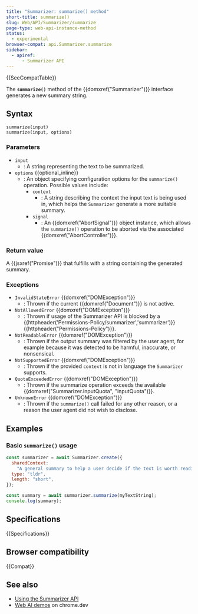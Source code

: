 ```yaml
---
title: "Summarizer: summarize() method"
short-title: summarize()
slug: Web/API/Summarizer/summarize
page-type: web-api-instance-method
status:
  - experimental
browser-compat: api.Summarizer.summarize
sidebar:
  - apiref:
      - Summarizer API
---
```


{{SeeCompatTable}}

The **`summarize()`** method of the {{domxref("Summarizer")}} interface generates a new summary string.

## Syntax

```js-nolint
summarize(input)
summarize(input, options)
```

### Parameters

- `input`
  - : A string representing the text to be summarized.
- `options` {{optional_inline}}
  - : An object specifying configuration options for the `summarize()` operation. Possible values include:
    - `context`
      - : A string describing the context the input text is being used in, which helps the `Summarizer` generate a more suitable summary.
    - `signal`
      - : An {{domxref("AbortSignal")}} object instance, which allows the `summarize()` operation to be aborted via the associated {{domxref("AbortController")}}.

### Return value

A {{jsxref("Promise")}} that fulfills with a string containing the generated summary.

### Exceptions

- `InvalidStateError` {{domxref("DOMException")}}
  - : Thrown if the current {{domxref("Document")}} is not active.
- `NotAllowedError` {{domxref("DOMException")}}
  - : Thrown if usage of the Summarizer API is blocked by a {{httpheader('Permissions-Policy/summarizer','summarizer')}} {{httpheader("Permissions-Policy")}}.
- `NotReadableError` {{domxref("DOMException")}}
  - : Thrown if the output summary was filtered by the user agent, for example because it was detected to be harmful, inaccurate, or nonsensical.
- `NotSupportedError` {{domxref("DOMException")}}
  - : Thrown if the provided `context` is not in language the `Summarizer` supports.
- `QuotaExceededError` {{domxref("DOMException")}}
  - : Thrown if the summarize operation exceeds the available {{domxref("Summarizer.inputQuota", "inputQuota")}}.
- `UnknownError` {{domxref("DOMException")}}
  - : Thrown if the `summarize()` call failed for any other reason, or a reason the user agent did not wish to disclose.

## Examples

### Basic `summarize()` usage

```js
const summarizer = await Summarizer.create({
  sharedContext:
    "A general summary to help a user decide if the text is worth reading",
  type: "tldr",
  length: "short",
});

const summary = await summarizer.summarize(myTextString);
console.log(summary);
```

## Specifications

{{Specifications}}

## Browser compatibility

{{Compat}}

## See also

- [Using the Summarizer API](/en-US/docs/Web/API/Summarizer_API/Using)
- [Web AI demos](https://chrome.dev/web-ai-demos/) on chrome.dev
